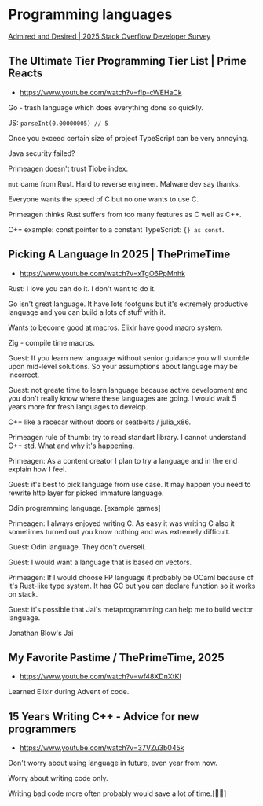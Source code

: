 # Programming languages

[Admired and Desired | 2025 Stack Overflow Developer Survey](https://survey.stackoverflow.co/2025/technology#admired-and-desired)

## The Ultimate Tier Programming Tier List | Prime Reacts

- https://www.youtube.com/watch?v=fIp-cWEHaCk

Go - trash language which does everything done so quickly.

JS: `parseInt(0.00000005) // 5`

Once you exceed certain size of project TypeScript can be very annoying.

Java security failed?

Primeagen doesn't trust Tiobe index.

`mut` came from Rust. Hard to reverse engineer. Malware dev say thanks.

Everyone wants the speed of C but no one wants to use C.

Primeagen thinks Rust suffers from too many features as C well as C++.

C++ example: const pointer to a constant
TypeScript: `{} as const`.

## Picking A Language In 2025 | ThePrimeTime

- https://www.youtube.com/watch?v=xTgO6PpMnhk

Rust: I love you can do it. I don't want to do it.

Go isn't great language. It have lots footguns but it's extremely productive language and you can build a lots of stuff with it.

Wants to become good at macros. Elixir have good macro system.

Zig - compile time macros.

Guest: If you learn new language without senior guidance you will stumble upon mid-level solutions. So your assumptions about language may be incorrect.

Guest: not greate time to learn language because active development and you don't really know where these languages are going. I would wait 5 years more for fresh languages to develop.

C++ like a racecar without doors or seatbelts / julia_x86.

Primeagen rule of thumb: try to read standart library. I cannot understand C++ std. What and why it's happening.

Primeagen: As a content creator I plan to try a language and in the end explain how I feel.


Guest: it's best to pick language from use case. It may happen you need to rewrite http layer for picked immature language.

Odin programming language. [example games]

Primeagen: I always enjoyed writing C. As easy it was writing C also it sometimes turned out you know nothing and was extremely difficult.

Guest: Odin language. They don't oversell.

Guest: I would want a language that is based on vectors.

Primeagen: If I would choose FP language it probably be OCaml because of it's Rust-like type system. It has GC but you can declare function so it works on stack.

Guest: it's possible that Jai's metaprogramming can help me to build vector language.

Jonathan Blow's Jai

## My Favorite Pastime / ThePrimeTime, 2025

- https://www.youtube.com/watch?v=wf48XDnXtKI

Learned Elixir during Advent of code.

## 15 Years Writing C++ - Advice for new programmers

- https://www.youtube.com/watch?v=37VZu3b045k

Don't worry about using language in future, even year from now.

Worry about writing code only.

Writing bad code more often probably would save a lot of time.\[🤔🤨\]